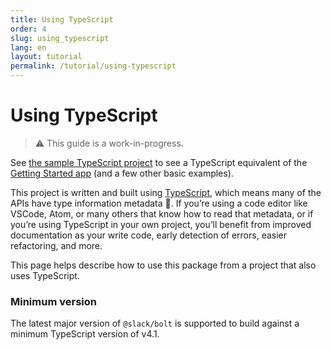 ```yaml
---
title: Using TypeScript
order: 4
slug: using_typescript
lang: en
layout: tutorial
permalink: /tutorial/using-typescript
---
```

# Using TypeScript
> ⚠️ This guide is a work-in-progress.

See [the sample TypeScript project][1] to see a TypeScript equivalent of the [Getting Started app][2] (and a few other basic examples).

This project is written and built using [TypeScript](https://www.typescriptlang.org/), which means many of the APIs have type information metadata 🎉. If you’re using a code editor like VSCode, Atom, or many others that know how to read that metadata, or if you’re using TypeScript in your own project, you’ll benefit from improved documentation as your write code, early detection of errors, easier refactoring, and more.

This page helps describe how to use this package from a project that also uses TypeScript.

### Minimum version

The latest major version of `@slack/bolt` is supported to build against a minimum TypeScript version of v4.1.

[1]: https://github.com/slackapi/bolt-js/tree/main/examples/getting-started-typescript
[2]: https://github.com/slackapi/bolt-js-getting-started-app